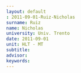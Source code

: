 ```yaml
---
layout: default 
: 2011-09-01-Ruiz-Nicholas
surname: Ruiz
name: Nicholas
university: Univ. Trento
date: 2011-09-01
unit: HLT - MT
subtitle: 
advisor: 
keywords: 
---
```

